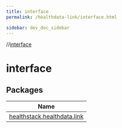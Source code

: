 ```yaml
---
title: interface
permalink: /healthdata-link/interface.html

sidebar: dev_doc_sidebar
---
```

//[interface](interface.html)



# interface



## Packages


| Name |
|---|
| [healthstack.healthdata.link](interface/healthstack.healthdata.link/index.html) |

